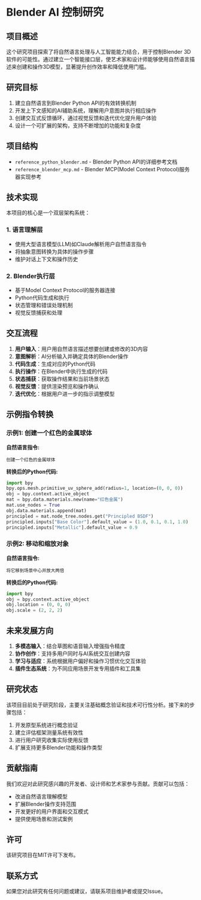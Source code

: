 # Blender AI 控制研究

## 项目概述

这个研究项目探索了将自然语言处理与人工智能能力结合，用于控制Blender 3D软件的可能性。通过建立一个智能接口层，使艺术家和设计师能够使用自然语言描述来创建和操作3D模型，显著提升创作效率和降低使用门槛。

## 研究目标

1. 建立自然语言到Blender Python API的有效转换机制
2. 开发上下文感知的AI辅助系统，理解用户意图并执行相应操作
3. 创建交互式反馈循环，通过视觉反馈和迭代优化提升用户体验
4. 设计一个可扩展的架构，支持不断增加的功能和复杂度

## 项目结构

- `reference_python_blender.md` - Blender Python API的详细参考文档
- `reference_blender_mcp.md` - Blender MCP(Model Context Protocol)服务器实现参考

## 技术实现

本项目的核心是一个双层架构系统：

### 1. 语言理解层

- 使用大型语言模型(LLM)如Claude解析用户自然语言指令
- 将抽象意图转换为具体的操作步骤
- 维护对话上下文和操作历史

### 2. Blender执行层

- 基于Model Context Protocol的服务器连接
- Python代码生成和执行
- 状态管理和错误处理机制
- 视觉反馈捕获和处理

## 交互流程

1. **用户输入**：用户用自然语言描述想要创建或修改的3D内容
2. **意图解析**：AI分析输入并确定具体的Blender操作
3. **代码生成**：生成对应的Python代码
4. **执行操作**：在Blender中执行生成的代码
5. **状态捕获**：获取操作结果和当前场景状态
6. **视觉反馈**：提供渲染预览和操作确认
7. **迭代优化**：根据用户进一步的指示调整模型

## 示例指令转换

### 示例1: 创建一个红色的金属球体

**自然语言指令:**
```
创建一个红色的金属球体
```

**转换后的Python代码:**
```python
import bpy
bpy.ops.mesh.primitive_uv_sphere_add(radius=1, location=(0, 0, 0))
obj = bpy.context.active_object
mat = bpy.data.materials.new(name="红色金属")
mat.use_nodes = True
obj.data.materials.append(mat)
principled = mat.node_tree.nodes.get("Principled BSDF")
principled.inputs["Base Color"].default_value = (1.0, 0.1, 0.1, 1.0)
principled.inputs["Metallic"].default_value = 0.9
```

### 示例2: 移动和缩放对象

**自然语言指令:**
```
将它移到场景中心并放大两倍
```

**转换后的Python代码:**
```python
import bpy
obj = bpy.context.active_object
obj.location = (0, 0, 0)
obj.scale = (2, 2, 2)
```

## 未来发展方向

1. **多模态输入**：结合草图和语音输入增强指令精度
2. **协作创作**：支持多用户同时与AI系统交互创建内容
3. **学习与适应**：系统根据用户偏好和操作习惯优化交互体验
4. **插件生态系统**：为不同应用场景开发专用插件和工具集

## 研究状态

该项目目前处于研究阶段，主要关注基础概念验证和技术可行性分析。接下来的步骤包括：

1. 开发原型系统进行概念验证
2. 建立评估框架测量系统有效性
3. 进行用户研究收集实际使用反馈
4. 扩展支持更多Blender功能和操作类型

## 贡献指南

我们欢迎对此研究感兴趣的开发者、设计师和艺术家参与贡献。贡献可以包括：

- 改进自然语言理解模型
- 扩展Blender操作支持范围
- 开发更好的用户界面和交互模式
- 提供使用场景和测试案例

## 许可

该研究项目在MIT许可下发布。

## 联系方式

如果您对此研究有任何问题或建议，请联系项目维护者或提交Issue。 